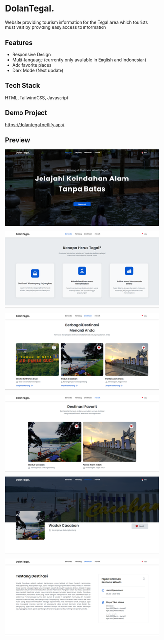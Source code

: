 
# DolanTegal.

Website providing tourism information for the Tegal area which tourists must visit by providing easy access to information


## Features

- Responsive Design
- Multi-language (currently only available in English and Indonesian)
- Add favorite places
- Dark Mode (Next update)


## Tech Stack

HTML, TailwindCSS, Javascript



## Demo Project

https://dolantegal.netlify.app/


## Preview

![App Screenshot](https://github.com/irsyamokta/DolanTegal-project/blob/30a92ea2aa6e90a73a84c20f954e508600c481e8/public/assets/ss%201.png)

![App Screenshot](https://github.com/irsyamokta/DolanTegal-project/blob/30a92ea2aa6e90a73a84c20f954e508600c481e8/public/assets/ss%202.png)

![App Screenshot](https://github.com/irsyamokta/DolanTegal-project/blob/30a92ea2aa6e90a73a84c20f954e508600c481e8/public/assets/ss%203.png)

![App Screenshot](https://github.com/irsyamokta/DolanTegal-project/blob/30a92ea2aa6e90a73a84c20f954e508600c481e8/public/assets/ss%204.png)

![App Screenshot](https://github.com/irsyamokta/DolanTegal-project/blob/30a92ea2aa6e90a73a84c20f954e508600c481e8/public/assets/ss%205.png)

![App Screenshot](https://github.com/irsyamokta/DolanTegal-project/blob/30a92ea2aa6e90a73a84c20f954e508600c481e8/public/assets/ss%206.png)



